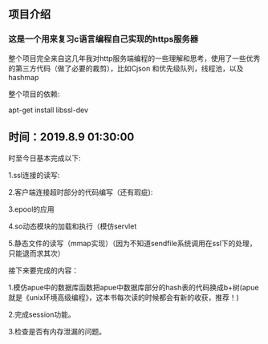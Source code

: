 ## 项目介绍


### 这是一个用来复习c语言编程自己实现的https服务器


整个项目完全来自这几年我对http服务端编程的一些理解和思考，使用了一些优秀的第三方代码（做了必要的裁剪），比如Cjson 和优先级队列，线程池，以及hashmap



整个项目的依赖:


apt-get install libssl-dev



## 时间：2019.8.9  01:30:00


时至今日基本完成以下:


1.ssl连接的读写:


2.客户端连接超时部分的代码编写（还有瑕疵):

 
3.epool的应用


4.so动态模块的加载和执行（模仿servlet


5.静态文件的读写（mmap实现）（因为不知道sendfile系统调用在ssl下的处理，只能退而求其次）

 
接下来要完成的内容：


1.模仿apue中的数据库函数把apue中数据库部分的hash表的代码换成b+树(apue就是《unix环境高级编程》，这本书每次读的时候都会有新的收获，推荐！)


2.完成session功能。


3.检查是否有内存泄漏的问题。


                                        
                                                                        
